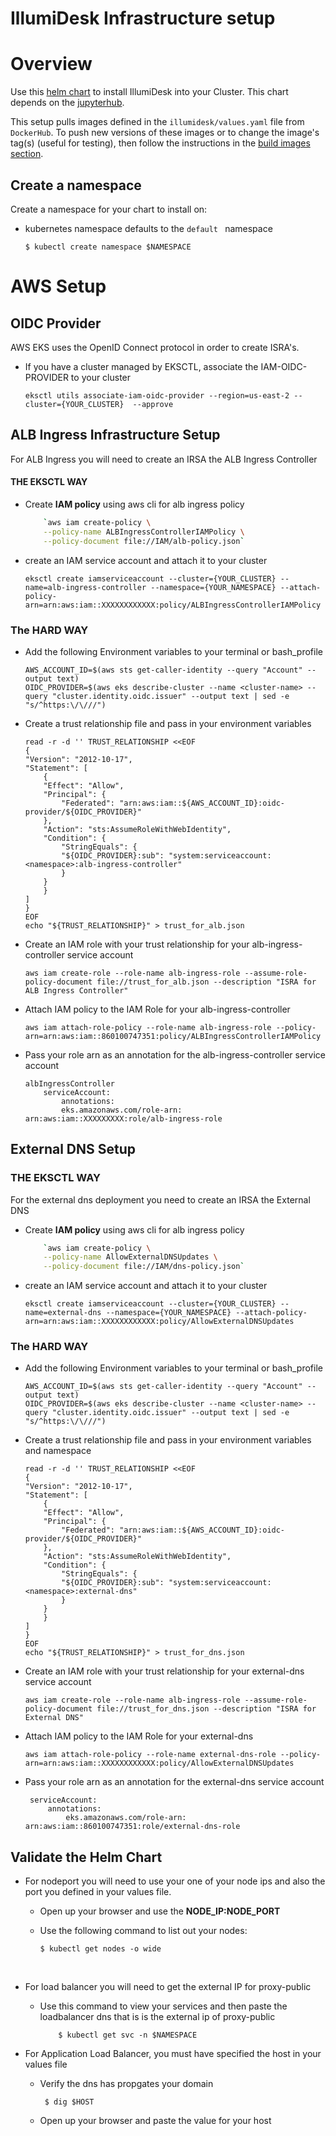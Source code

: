 # IllumiDesk Infrastructure setup


# Overview

Use this [helm chart](https://helm.sh/docs/topics/charts/) to install IllumiDesk into your Cluster. This chart depends on the [jupyterhub](https://zero-to-jupyterhub.readthedocs.io/en/latest/).

This setup pulls images defined in the `illumidesk/values.yaml` file from `DockerHub`. To push new versions of these images or to change the image's tag(s) (useful for testing), then follow the instructions in the [build images section](#build-images).  


## Create a namespace

Create a namespace for your chart to install on:
  * kubernetes namespace defaults to the ```default ``` namespace

        $ kubectl create namespace $NAMESPACE

# AWS Setup

## OIDC Provider

AWS EKS uses the OpenID Connect protocol in order to create ISRA's.

  * If you have a cluster managed by EKSCTL, associate the IAM-OIDC-PROVIDER to your cluster
    
        eksctl utils associate-iam-oidc-provider --region=us-east-2 --cluster={YOUR_CLUSTER}  --approve

## ALB Ingress Infrastructure Setup
For ALB Ingress you will need to create an IRSA the ALB Ingress Controller

#### THE EKSCTL WAY
  *  Create **IAM policy** using aws cli for alb ingress policy
        ```Bash    
            `aws iam create-policy \
            --policy-name ALBIngressControllerIAMPolicy \
            --policy-document file://IAM/alb-policy.json` 
        ```

  * create an IAM service account and attach it to your cluster
        
        eksctl create iamserviceaccount --cluster={YOUR_CLUSTER} --name=alb-ingress-controller --namespace={YOUR_NAMESPACE} --attach-policy-arn=arn:aws:iam::XXXXXXXXXXXX:policy/ALBIngressControllerIAMPolicy

### The HARD WAY
  * Add the following Environment variables to your terminal or bash_profile
        
        AWS_ACCOUNT_ID=$(aws sts get-caller-identity --query "Account" --output text)
        OIDC_PROVIDER=$(aws eks describe-cluster --name <cluster-name> --query "cluster.identity.oidc.issuer" --output text | sed -e "s/^https:\/\///")
  * Create a trust relationship file and pass in your environment variables
    
        read -r -d '' TRUST_RELATIONSHIP <<EOF
        {
        "Version": "2012-10-17",
        "Statement": [
            {
            "Effect": "Allow",
            "Principal": {
                "Federated": "arn:aws:iam::${AWS_ACCOUNT_ID}:oidc-provider/${OIDC_PROVIDER}"
            },
            "Action": "sts:AssumeRoleWithWebIdentity",
            "Condition": {
                "StringEquals": {
                "${OIDC_PROVIDER}:sub": "system:serviceaccount:<namespace>:alb-ingress-controller"
                }
            }
            }
        ]
        }
        EOF
        echo "${TRUST_RELATIONSHIP}" > trust_for_alb.json

  * Create an IAM role with your trust relationship for your alb-ingress-controller service account
        
        aws iam create-role --role-name alb-ingress-role --assume-role-policy-document file://trust_for_alb.json --description "ISRA for ALB Ingress Controller"
  * Attach IAM policy to the IAM Role for your alb-ingress-controller
        
        aws iam attach-role-policy --role-name alb-ingress-role --policy-arn=arn:aws:iam::860100747351:policy/ALBIngressControllerIAMPolicy
  
  * Pass your role arn as an annotation for the alb-ingress-controller service account
        
        albIngressController
            serviceAccount:
                annotations:
                eks.amazonaws.com/role-arn: arn:aws:iam::XXXXXXXXX:role/alb-ingress-role


## External DNS Setup

### THE EKSCTL WAY

For the external dns deployment you need to create an IRSA the External DNS
  *  Create **IAM policy** using aws cli for alb ingress policy
        ```Bash    
            `aws iam create-policy \
            --policy-name AllowExternalDNSUpdates \
            --policy-document file://IAM/dns-policy.json` 
        ```
  * create an IAM service account and attach it to your cluster
        
        eksctl create iamserviceaccount --cluster={YOUR_CLUSTER} --name=external-dns --namespace={YOUR_NAMESPACE} --attach-policy-arn=arn:aws:iam::XXXXXXXXXXXX:policy/AllowExternalDNSUpdates

### The HARD WAY
  * Add the following Environment variables to your terminal or bash_profile
        
        AWS_ACCOUNT_ID=$(aws sts get-caller-identity --query "Account" --output text)
        OIDC_PROVIDER=$(aws eks describe-cluster --name <cluster-name> --query "cluster.identity.oidc.issuer" --output text | sed -e "s/^https:\/\///")
  * Create a trust relationship file and pass in your environment variables and namespace
    
        read -r -d '' TRUST_RELATIONSHIP <<EOF
        {
        "Version": "2012-10-17",
        "Statement": [
            {
            "Effect": "Allow",
            "Principal": {
                "Federated": "arn:aws:iam::${AWS_ACCOUNT_ID}:oidc-provider/${OIDC_PROVIDER}"
            },
            "Action": "sts:AssumeRoleWithWebIdentity",
            "Condition": {
                "StringEquals": {
                "${OIDC_PROVIDER}:sub": "system:serviceaccount:<namespace>:external-dns"
                }
            }
            }
        ]
        }
        EOF
        echo "${TRUST_RELATIONSHIP}" > trust_for_dns.json

  * Create an IAM role with your trust relationship for your external-dns service account
        
        aws iam create-role --role-name alb-ingress-role --assume-role-policy-document file://trust_for_dns.json --description "ISRA for External DNS"
  
  * Attach IAM policy to the IAM Role for your external-dns
        
        aws iam attach-role-policy --role-name external-dns-role --policy-arn=arn:aws:iam::XXXXXXXXXXXX:policy/AllowExternalDNSUpdates

 * Pass your role arn as an annotation for the external-dns service account

        serviceAccount:
            annotations:
                eks.amazonaws.com/role-arn: arn:aws:iam::860100747351:role/external-dns-role

## Validate the Helm Chart

* For nodeport you will need to use your one of your node ips and also the port you defined in your values file. 
  * Open up your browser and use the **NODE_IP:NODE_PORT**
  * Use the following command to list out your nodes:
        
        $ kubectl get nodes -o wide 
          

* For load balancer you will need to get the external IP for proxy-public 
  * Use this command to view your services and then paste the loadbalancer dns that is is the external ip of proxy-public

            $ kubectl get svc -n $NAMESPACE

* For Application Load Balancer, you must have specified the host in your values file
    *  Verify the dns has propgates your domain
           
            $ dig $HOST 
    * Open up your browser and paste the value for your host






